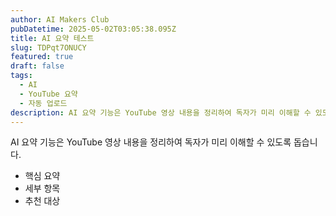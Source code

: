 ```yaml
---
author: AI Makers Club
pubDatetime: 2025-05-02T03:05:38.095Z
title: AI 요약 테스트
slug: TDPqt7ONUCY
featured: true
draft: false
tags:
  - AI
  - YouTube 요약
  - 자동 업로드
description: AI 요약 기능은 YouTube 영상 내용을 정리하여 독자가 미리 이해할 수 있도록 돕습니다. - 핵심 요약 - 세부 항목 - 추천 대상
---
```


AI 요약 기능은 YouTube 영상 내용을 정리하여 독자가 미리 이해할 수 있도록 돕습니다.

- 핵심 요약
- 세부 항목
- 추천 대상
